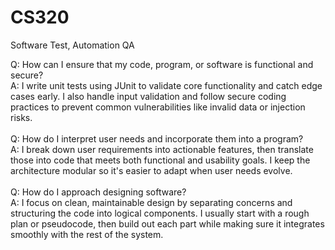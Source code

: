 # CS320
Software Test, Automation QA

Q: How can I ensure that my code, program, or software is functional and secure?\
A: I write unit tests using JUnit to validate core functionality and catch edge cases early. I also handle input validation and follow secure coding practices to prevent common vulnerabilities like invalid data or injection risks.\
<br/>
Q: How do I interpret user needs and incorporate them into a program?\
A: I break down user requirements into actionable features, then translate those into code that meets both functional and usability goals. I keep the architecture modular so it's easier to adapt when user needs evolve.\
<br/>
Q: How do I approach designing software?\
A: I focus on clean, maintainable design by separating concerns and structuring the code into logical components. I usually start with a rough plan or pseudocode, then build out each part while making sure it integrates smoothly with the rest of the system.
